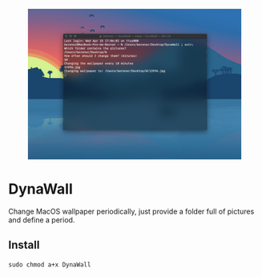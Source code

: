 <p align="center">
  <img src="https://github.com/berenar/DynaWall/blob/master/screenshot.png"/ height="300">
</p>

# DynaWall
Change MacOS wallpaper periodically, just provide a folder full of pictures and define a period.

## Install

```
sudo chmod a+x DynaWall
```


